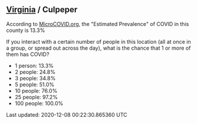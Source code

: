 
## [Virginia](/united-states/virginia) / Culpeper

According to [MicroCOVID.org](http://microcovid.org),
the "Estimated Prevalence" of COVID in this county is 13.3%

If you interact with a certain number of people in this location
(all at once in a group, or spread out across the day), what is the chance that
1 or more of them has COVID?

- 1 person: 13.3%
- 2 people: 24.8%
- 3 people: 34.8%
- 5 people: 51.0%
- 10 people: 76.0%
- 25 people: 97.2%
- 100 people: 100.0%

Last updated: 2020-12-08 00:22:30.865360 UTC
